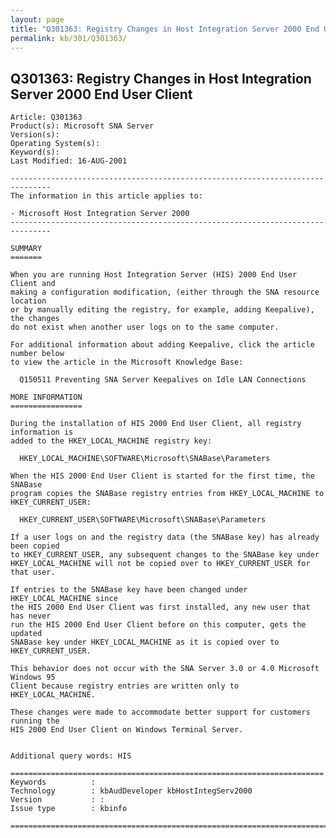 ```yaml
---
layout: page
title: "Q301363: Registry Changes in Host Integration Server 2000 End User Client"
permalink: kb/301/Q301363/
---
```


## Q301363: Registry Changes in Host Integration Server 2000 End User Client

	Article: Q301363
	Product(s): Microsoft SNA Server
	Version(s): 
	Operating System(s): 
	Keyword(s): 
	Last Modified: 16-AUG-2001
	
	-------------------------------------------------------------------------------
	The information in this article applies to:
	
	- Microsoft Host Integration Server 2000 
	-------------------------------------------------------------------------------
	
	SUMMARY
	=======
	
	When you are running Host Integration Server (HIS) 2000 End User Client and
	making a configuration modification, (either through the SNA resource location
	or by manually editing the registry, for example, adding Keepalive), the changes
	do not exist when another user logs on to the same computer.
	
	For additional information about adding Keepalive, click the article number below
	to view the article in the Microsoft Knowledge Base:
	
	  Q150511 Preventing SNA Server Keepalives on Idle LAN Connections
	
	MORE INFORMATION
	================
	
	During the installation of HIS 2000 End User Client, all registry information is
	added to the HKEY_LOCAL_MACHINE registry key:
	
	  HKEY_LOCAL_MACHINE\SOFTWARE\Microsoft\SNABase\Parameters
	
	When the HIS 2000 End User Client is started for the first time, the SNABase
	program copies the SNABase registry entries from HKEY_LOCAL_MACHINE to
	HKEY_CURRENT_USER:
	
	  HKEY_CURRENT_USER\SOFTWARE\Microsoft\SNABase\Parameters
	
	If a user logs on and the registry data (the SNABase key) has already been copied
	to HKEY_CURRENT_USER, any subsequent changes to the SNABase key under
	HKEY_LOCAL_MACHINE will not be copied over to HKEY_CURRENT_USER for that user.
	
	If entries to the SNABase key have been changed under HKEY_LOCAL_MACHINE since
	the HIS 2000 End User Client was first installed, any new user that has never
	run the HIS 2000 End User Client before on this computer, gets the updated
	SNABase key under HKEY_LOCAL_MACHINE as it is copied over to HKEY_CURRENT_USER.
	
	This behavior does not occur with the SNA Server 3.0 or 4.0 Microsoft Windows 95
	Client because registry entries are written only to HKEY_LOCAL_MACHINE.
	
	These changes were made to accommodate better support for customers running the
	HIS 2000 End User Client on Windows Terminal Server.
	
	
	Additional query words: HIS
	
	======================================================================
	Keywords          :  
	Technology        : kbAudDeveloper kbHostIntegServ2000
	Version           : :
	Issue type        : kbinfo
	
	=============================================================================
	
